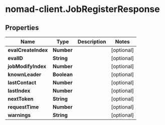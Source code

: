 # nomad-client.JobRegisterResponse

## Properties

Name | Type | Description | Notes
------------ | ------------- | ------------- | -------------
**evalCreateIndex** | **Number** |  | [optional] 
**evalID** | **String** |  | [optional] 
**jobModifyIndex** | **Number** |  | [optional] 
**knownLeader** | **Boolean** |  | [optional] 
**lastContact** | **Number** |  | [optional] 
**lastIndex** | **Number** |  | [optional] 
**nextToken** | **String** |  | [optional] 
**requestTime** | **Number** |  | [optional] 
**warnings** | **String** |  | [optional] 


